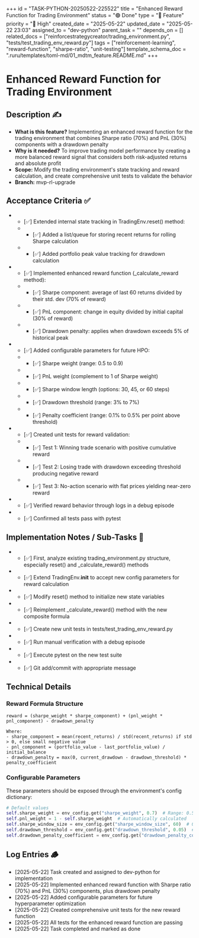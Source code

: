 +++
id = "TASK-PYTHON-20250522-225522"
title = "Enhanced Reward Function for Trading Environment"
status = "🟢 Done"
type = "🌟 Feature"
priority = "🔴 High"
created_date = "2025-05-22"
updated_date = "2025-05-22 23:03"
assigned_to = "dev-python"
parent_task = ""
depends_on = []
related_docs = ["reinforcestrategycreator/trading_environment.py", "tests/test_trading_env_reward.py"]
tags = ["reinforcement-learning", "reward-function", "sharpe-ratio", "unit-testing"]
template_schema_doc = ".ruru/templates/toml-md/01_mdtm_feature.README.md"
+++

# Enhanced Reward Function for Trading Environment

## Description ✍️

* **What is this feature?** Implementing an enhanced reward function for the trading environment that combines Sharpe ratio (70%) and PnL (30%) components with a drawdown penalty
* **Why is it needed?** To improve trading model performance by creating a more balanced reward signal that considers both risk-adjusted returns and absolute profit
* **Scope:** Modify the trading environment's state tracking and reward calculation, and create comprehensive unit tests to validate the behavior
* **Branch:** mvp-rl-upgrade

## Acceptance Criteria ✅

* - [✅] Extended internal state tracking in TradingEnv.reset() method:
  * - [✅] Added a list/queue for storing recent returns for rolling Sharpe calculation
  * - [✅] Added portfolio peak value tracking for drawdown calculation
* - [✅] Implemented enhanced reward function (_calculate_reward method):
  * - [✅] Sharpe component: average of last 60 returns divided by their std. dev (70% of reward)
  * - [✅] PnL component: change in equity divided by initial capital (30% of reward)
  * - [✅] Drawdown penalty: applies when drawdown exceeds 5% of historical peak
* - [✅] Added configurable parameters for future HPO:
  * - [✅] Sharpe weight (range: 0.5 to 0.9)
  * - [✅] PnL weight (complement to 1 of Sharpe weight)
  * - [✅] Sharpe window length (options: 30, 45, or 60 steps)
  * - [✅] Drawdown threshold (range: 3% to 7%)
  * - [✅] Penalty coefficient (range: 0.1% to 0.5% per point above threshold)
* - [✅] Created unit tests for reward validation:
  * - [✅] Test 1: Winning trade scenario with positive cumulative reward
  * - [✅] Test 2: Losing trade with drawdown exceeding threshold producing negative reward
  * - [✅] Test 3: No-action scenario with flat prices yielding near-zero reward
* - [✅] Verified reward behavior through logs in a debug episode
* - [✅] Confirmed all tests pass with pytest

## Implementation Notes / Sub-Tasks 📝

* - [✅] First, analyze existing trading_environment.py structure, especially reset() and _calculate_reward() methods
* - [✅] Extend TradingEnv.__init__ to accept new config parameters for reward calculation
* - [✅] Modify reset() method to initialize new state variables
* - [✅] Reimplement _calculate_reward() method with the new composite formula
* - [✅] Create new unit tests in tests/test_trading_env_reward.py
* - [✅] Run manual verification with a debug episode
* - [✅] Execute pytest on the new test suite
* - [✅] Git add/commit with appropriate message

## Technical Details

### Reward Formula Structure

```
reward = (sharpe_weight * sharpe_component) + (pnl_weight * pnl_component) - drawdown_penalty

Where:
- sharpe_component = mean(recent_returns) / std(recent_returns) if std > 0, else small negative value
- pnl_component = (portfolio_value - last_portfolio_value) / initial_balance
- drawdown_penalty = max(0, current_drawdown - drawdown_threshold) * penalty_coefficient
```

### Configurable Parameters

These parameters should be exposed through the environment's config dictionary:

```python
# Default values
self.sharpe_weight = env_config.get("sharpe_weight", 0.7)  # Range: 0.5 to 0.9
self.pnl_weight = 1 - self.sharpe_weight  # Automatically calculated
self.sharpe_window_size = env_config.get("sharpe_window_size", 60)  # Options: 30, 45, 60
self.drawdown_threshold = env_config.get("drawdown_threshold", 0.05)  # Range: 0.03 to 0.07
self.drawdown_penalty_coefficient = env_config.get("drawdown_penalty_coefficient", 0.002)  # Range: 0.001 to 0.005
```

## Log Entries 🪵

* [2025-05-22] Task created and assigned to dev-python for implementation
* [2025-05-22] Implemented enhanced reward function with Sharpe ratio (70%) and PnL (30%) components, plus drawdown penalty
* [2025-05-22] Added configurable parameters for future hyperparameter optimization
* [2025-05-22] Created comprehensive unit tests for the new reward function
* [2025-05-22] All tests for the enhanced reward function are passing
* [2025-05-22] Task completed and marked as done